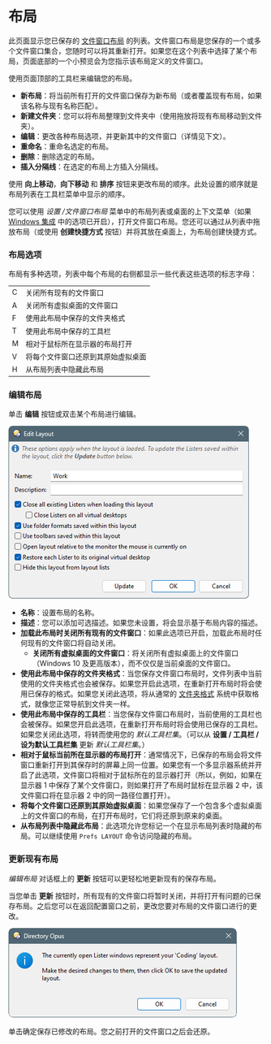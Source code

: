 # 布局

此页面显示您已保存的 [文件窗口布局](/Manual/basic_concepts/the_lister/layouts/README.zh.md) 的列表。文件窗口布局是您保存的一个或多个文件窗口集合，您随时可以将其重新打开。如果您在这个列表中选择了某个布局，页面底部的一个小预览会为您指示该布局定义的文件窗口。

使用页面顶部的工具栏来编辑您的布局。

- **新布局**：将当前所有打开的文件窗口保存为新布局（或者覆盖现有布局，如果该名称与现有名称匹配）。
- **新建文件夹**：您可以将布局整理到文件夹中（使用拖放将现有布局移动到文件夹）。
- **编辑**：更改各种布局选项，并更新其中的文件窗口（详情见下文）。
- **重命名**：重命名选定的布局。
- **删除**：删除选定的布局。
- **插入分隔线**：在选定的布局上方插入分隔线。

使用 **向上移动**，**向下移动** 和 **排序** 按钮来更改布局的顺序。此处设置的顺序就是布局列表在工具栏菜单中显示的顺序。

您可以使用 *设置 /文件窗口布局* 菜单中的布局列表或桌面的上下文菜单（如果 [Windows 集成](../miscellaneous/windows_integration/README.zh.md) 中的选项已开启），打开文件窗口布局。您还可以通过从列表中拖放布局（或使用 **创建快捷方式** 按钮）并将其放在桌面上，为布局创建快捷方式。

### 布局选项

布局有多种选项，列表中每个布局的右侧都显示一些代表这些选项的标志字母：

|     |                                                     |
|-----|-----------------------------------------------------|
| C   | 关闭所有现有的文件窗口                         |
| A   | 关闭所有虚拟桌面的文件窗口              |
| F   | 使用此布局中保存的文件夹格式         |
| T   | 使用此布局中保存的工具栏               |
| M   | 相对于鼠标所在显示器的布局打开 |
| V   | 将每个文件窗口还原到其原始虚拟桌面 |
| H   | 从布局列表中隐藏此布局                  |

### 编辑布局

单击 **编辑** 按钮或双击某个布局进行编辑。

![](/Manual/images/media/13/layout_edit.png)

- **名称**：设置布局的名称。
- **描述**：您可以添加可选描述。如果您未设置，将会显示基于布局内容的描述。
- **加载此布局时关闭所有现有的文件窗口**：如果此选项已开启，加载此布局时任何现有的文件窗口将自动关闭。
  - **关闭所有虚拟桌面的文件窗口**：将关闭所有虚拟桌面上的文件窗口（Windows 10 及更高版本），而不仅仅是当前桌面的文件窗口。
- **使用此布局中保存的文件夹格式**：当您保存文件窗口布局时，文件列表中当前使用的文件夹格式也会被保存。如果您开启此选项，在重新打开布局时将会使用已保存的格式。如果您关闭此选项，将从通常的 [文件夹格式](../folders/folder_formats/README.zh.md) 系统中获取格式，就像您正常导航到文件夹一样。
- **使用此布局中保存的工具栏**：当您保存文件窗口布局时，当前使用的工具栏也会被保存。如果您开启此选项，在重新打开布局时将会使用已保存的工具栏。如果您关闭此选项，将转而使用您的 *默认工具栏集*。（可以从 **设置 / 工具栏 / 设为默认工具栏集** 更新 *默认工具栏集*。）
- **相对于鼠标当前所在显示器的布局打开**：通常情况下，已保存的布局会将文件窗口重新打开到其保存时的屏幕上同一位置。如果您有一个多显示器系统并开启了此选项，文件窗口将相对于鼠标所在的显示器打开（所以，例如，如果在显示器 1 中保存了某个文件窗口，则如果打开了布局时鼠标在显示器 2 中，该文件窗口将在显示器 2 中的同一路径位置打开）。
- **将每个文件窗口还原到其原始虚拟桌面**：如果您保存了一个包含多个虚拟桌面上的文件窗口的布局，在打开布局时，它们将还原到原来的桌面。
- **从布局列表中隐藏此布局**：此选项允许您标记一个在显示布局列表时隐藏的布局。可以继续使用 `Prefs LAYOUT` 命令访问隐藏的布局。

### 更新现有布局

*编辑布局* 对话框上的 **更新** 按钮可以更轻松地更新现有的保存布局。

当您单击 **更新** 按钮时，所有现有的文件窗口将暂时关闭，并将打开有问题的已保存布局。之后您可以在返回配置窗口之前，更改您要对布局的文件窗口进行的更改。

![](/Manual/images/media/13/layout_update.png)

单击确定保存已修改的布局。您之前打开的文件窗口之后会还原。